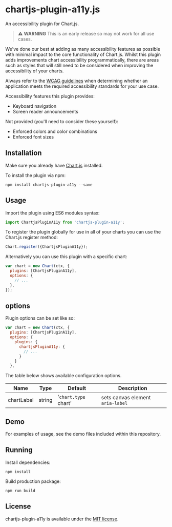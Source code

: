 # chartjs-plugin-a11y.js

An accessibility plugin for Chart.js.

> :warning: **WARNING** This is an early release so may not work for all use cases.

We've done our best at adding as many accessibility features as possible with minimal impact to the core functionality of Chart.js. Whilst this plugin adds improvements chart accessibility programmatically, there are areas such as styles that will still need to be considered when improving the accessibility of your charts.

Always refer to the [WCAG guidelines](https://www.w3.org/WAI/standards-guidelines/wcag/) when determining whether an application meets the required accessibility standards for your use case.

Accessibility features this plugin provides:

- Keyboard navigation
- Screen reader announcements

Not provided (you'll need to consider these yourself):

- Enforced colors and color combinations
- Enforced font sizes

## Installation

Make sure you already have [Chart.js](https://www.chartjs.org/) installed.

To install the plugin via npm:

`npm install chartjs-plugin-a11y --save`

## Usage

Import the plugin using ES6 modules syntax:

```javascript
import ChartjsPluginA11y from 'chartjs-plugin-a11y';
```

To register the plugin globally for use in all of your charts you can use the Chart.js register method:

```javascript
Chart.register({ChartjsPluginA11y});
```

Alternatively you can use this plugin with a specific chart:

```javascript
var chart = new Chart(ctx, {
  plugins: [ChartjsPluginA11y],
  options: {
    // ...
  },
});
```

## options

Plugin options can be set like so:

```javascript
var chart = new Chart(ctx, {
  plugins: [ChartjsPluginA11y],
  options: {
    plugins: {
      chartjsPluginA11y: {
        // ...
      }
    }
  },
```

The table below shows available configuration options.

| Name       | Type   | Default              | Description                      |
| ---------- | ------ | -------------------- | -------------------------------- |
| chartLabel | string | '`chart.type` chart' | sets canvas element `aria-label` |

## Demo

For examples of usage, see the demo files included within this repository.

## Running

Install dependencies:

```
npm install
```

Build production package:

```
npm run build
```

## License

chartjs-plugin-a11y is available under the [MIT license](https://opensource.org/licenses/MIT).
